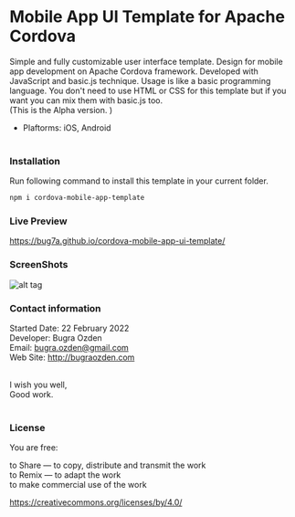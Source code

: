 # Mobile App UI Template for Apache Cordova
Simple and fully customizable user interface template. Design for mobile app development on Apache Cordova framework. Developed with JavaScript and basic.js technique. Usage is like a basic programming language. You don't need to use HTML or CSS for this template but if you want you can mix them with basic.js too. <br>(This is the Alpha version. )

- Plaftorms: iOS, Android<br><br>

### Installation

Run following command to install this template in your current folder.

```bash
npm i cordova-mobile-app-template
```

### Live Preview

https://bug7a.github.io/cordova-mobile-app-ui-template/

### ScreenShots

![alt tag](https://bug7a.github.io/cordova-mobile-app-ui-template/cordova-mobile-app-ui-template.png)

### Contact information

Started Date: 22 February 2022<br>
Developer: Bugra Ozden<br>
Email: bugra.ozden@gmail.com<br>
Web Site: http://bugraozden.com<br><br>

I wish you well,<br />
Good work.<br /><br />

### License

You are free:<br />

to Share — to copy, distribute and transmit the work<br />
to Remix — to adapt the work<br />
to make commercial use of the work<br />

<https://creativecommons.org/licenses/by/4.0/><br /><br />
